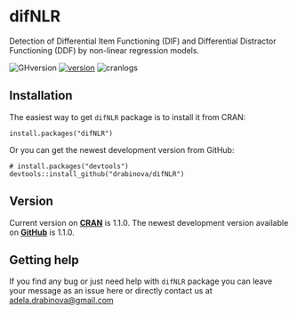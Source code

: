 # difNLR
Detection of Differential Item Functioning (DIF) and Differential Distractor Functioning (DDF) by non-linear regression models.

![GHversion](https://img.shields.io/github/release/drabinova/difNLR.svg)
[![version](https://www.r-pkg.org/badges/version/difNLR)](https://CRAN.R-project.org/package=difNLR)
![cranlogs](https://cranlogs.r-pkg.org/badges/difNLR)

## Installation
The easiest way to get `difNLR` package is to install it from CRAN:
```
install.packages("difNLR")
```
Or you can get the newest development version from GitHub:
```
# install.packages("devtools")
devtools::install_github("drabinova/difNLR")
```
## Version
Current version on [**CRAN**](https://CRAN.R-project.org/package=difNLR) is 1.1.0. The newest development version available on [**GitHub**](https://github.com/drabinova/difNLR) is 1.1.0.

## Getting help
If you find any bug or just need help with `difNLR` package you can leave your message as an issue here or directly contact us at adela.drabinova@gmail.com
